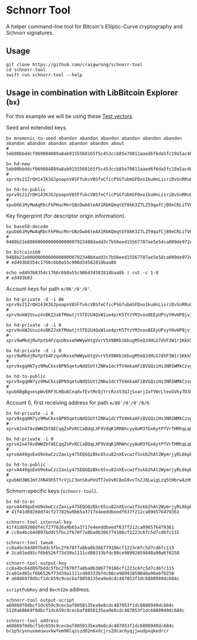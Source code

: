 # Schnorr Tool

A helper command-line tool for Bitcoin's Elliptic-Curve cryptography and Schnorr signatures.

## Usage

    git clone https://github.com/craigwrong/schnorr-tool
    cd schnorr-tool
    swift run schnorr-tool --help

## Usage in combination with LibBitcoin Explorer (`bx`)

For this example we will be using these [Test vectors](https://github.com/bitcoin/bips/blob/master/bip-0086.mediawiki#Test_vectors).

Seed and extended keys.

    bx mnemonic-to-seed abandon abandon abandon abandon abandon abandon abandon abandon abandon abandon abandon about
    # 5eb00bbddcf069084889a8ab9155568165f5c453ccb85e70811aaed6f6da5fc19a5ac40b389cd370d086206dec8aa6c43daea6690f20ad3d8d48b2d2ce9e38e4

    bx hd-new 5eb00bbddcf069084889a8ab9155568165f5c453ccb85e70811aaed6f6da5fc19a5ac40b389cd370d086206dec8aa6c43daea6690f20ad3d8d48b2d2ce9e38e4
    # xprv9s21ZrQH143K3GJpoapnV8SFfukcVBSfeCficPSGfubmSFDxo1kuHnLisriDvSnRRuL2Qrg5ggqHKNVpxR86QEC8w35uxmGoggxtQTPvfUu

    bx hd-to-public xprv9s21ZrQH143K3GJpoapnV8SFfukcVBSfeCficPSGfubmSFDxo1kuHnLisriDvSnRRuL2Qrg5ggqHKNVpxR86QEC8w35uxmGoggxtQTPvfUu
    # xpub661MyMwAqRbcFkPHucMnrGNzDwb6teAX1RbKQmqtEF8kK3Z7LZ59qafCjB9eCRLiTVG3uxBxgKvRgbubRhqSKXnGGb1aoaqLrpMBDrVxga8

Key fingerprint (for descriptor origin information). 

    bx base58-decode xpub661MyMwAqRbcFkPHucMnrGNzDwb6teAX1RbKQmqtEF8kK3Z7LZ59qafCjB9eCRLiTVG3uxBxgKvRgbubRhqSKXnGGb1aoaqLrpMBDrVxga8
    # 0488b21e0000000000000000007923408dadd3c7b56eed15567707ae5e5dca089de972e07f3b860450e2a3b70e03d902f35f560e0470c63313c7369168d9d7df2d49bf295fd9fb7cb109ccee0494c7fe61f5

    bx bitcoin160 0488b21e0000000000000000007923408dadd3c7b56eed15567707ae5e5dca089de972e07f3b860450e2a3b70e03d902f35f560e0470c63313c7369168d9d7df2d49bf295fd9fb7cb109ccee0494c7fe61f5
    # ed493b8354c1766c6b0a55c906d34582818baa8b

    echo ed493b8354c1766c6b0a55c906d34582818baa8b | cut -c 1-8
    # ed493b83

Account keys for path `m/86'/0'/0'`.

    bx hd-private -d -i 86 xprv9s21ZrQH143K3GJpoapnV8SFfukcVBSfeCficPSGfubmSFDxo1kuHnLisriDvSnRRuL2Qrg5ggqHKNVpxR86QEC8w35uxmGoggxtQTPvfUu
    # xprv9ukW2Usuz4vBKZJxKfMUwtjtSTD2U4QxW1ue4prK5TYzYM3voo8EEyUPsyYHvHP8jvj9w4Xr6SAdpEGEDVfpQm8q1puVtRTUidX4mgrouHH

    bx hd-private -d -i 0 xprv9ukW2Usuz4vBKZJxKfMUwtjtSTD2U4QxW1ue4prK5TYzYM3voo8EEyUPsyYHvHP8jvj9w4Xr6SAdpEGEDVfpQm8q1puVtRTUidX4mgrouHH
    # xprv9wMkdjRwYptb4FzqvUNxxehWWywVtgVvrV5X9BKb16bugM5eQJdHLG7dVF3W1r1KkkSHN3s3txMNMEcisTRLK2ogyU4mek8eAPfXkfUqhhG

    bx hd-private -d -i 0 xprv9wMkdjRwYptb4FzqvUNxxehWWywVtgVvrV5X9BKb16bugM5eQJdHLG7dVF3W1r1KkkSHN3s3txMNMEcisTRLK2ogyU4mek8eAPfXkfUqhhG
    # xprv9xgqHN7yz9MwCkxsBPN5qetuNdQSUttZNKw1dcYTV4mkaAFiBVGQziHs3NRSWMkCzvgjEe3n9xV8oYywvM8at9yRqyaZVz6TYYhX98VjsUk

    bx hd-to-public xprv9xgqHN7yz9MwCkxsBPN5qetuNdQSUttZNKw1dcYTV4mkaAFiBVGQziHs3NRSWMkCzvgjEe3n9xV8oYywvM8at9yRqyaZVz6TYYhX98VjsUk
    # xpub6BgBgsespWvERF3LHQu6CnqdvfEvtMcQjYrcRzx53QJjSxarj2afYWcLteoGVky7D3UKDP9QyrLprQ3VCECoY49yfdDEHGCtMMj92pReUsQ


Account 0, first receiving address for path `m/86'/0'/0'/0/0`.

    bx hd-private -i 0 xprv9xgqHN7yz9MwCkxsBPN5qetuNdQSUttZNKw1dcYTV4mkaAFiBVGQziHs3NRSWMkCzvgjEe3n9xV8oYywvM8at9yRqyaZVz6TYYhX98VjsUk
    # xprvA1n4fAv8WWZbfAECqqZsPxRCCaBUqLXF9VdqK1RMAhcyyAoM3fGx6ytPfVrTHMhqLqGLJP4pgLBsQKYb53tnM3vSDPS6U756uWfrF2TpcXS

    bx hd-private -i 0 xprvA1n4fAv8WWZbfAECqqZsPxRCCaBUqLXF9VdqK1RMAhcyyAoM3fGx6ytPfVrTHMhqLqGLJP4pgLBsQKYb53tnM3vSDPS6U756uWfrF2TpcXS
    # xprvA449goEeU9okwCzzZaxiy475EQGQzBkc65su82nXEvcwzfSskb2hAt2WymrjyRL6kpbVTGL3cKtp9herYXSjjQ1j4stsXXiRF7kXkCacK3T

    bx hd-to-public xprvA449goEeU9okwCzzZaxiy475EQGQzBkc65su82nXEvcwzfSskb2hAt2WymrjyRL6kpbVTGL3cKtp9herYXSjjQ1j4stsXXiRF7kXkCacK3T
    # xpub6H3W6JmYJXN49h5TfcVjLC3onS6uPeUTTJoVvRC8oG9vsTn2J8LwigLzq5tHbrwAzH9DGo6ThGUdWsqce8dGfwHVBxSbixjDADGGdzF7t2B

Schnorr-specific keys (`schnorr-tool`).

    bx hd-to-ec xprvA449goEeU9okwCzzZaxiy475EQGQzBkc65su82nXEvcwzfSskb2hAt2WymrjyRL6kpbVTGL3cKtp9herYXSjjQ1j4stsXXiRF7kXkCacK3T
    # 41f41d69260df4cf277826a9b65a3717e4eeddbeedf637f212ca096576479361

    schnorr-tool internal-key 41f41d69260df4cf277826a9b65a3717e4eeddbeedf637f212ca096576479361
    # cc8a4bc64d897bddc5fbc2f670f7a8ba0b386779106cf1223c6fc5d7cd6fc115

    schnorr-tool tweak cc8a4bc64d897bddc5fbc2f670f7a8ba0b386779106cf1223c6fc5d7cd6fc115
    # 2ca01ed85cf6b6526f73d39a1111cd80333bfdc00ce98992859848a90a6f0258

    schnorr-tool output-key cc8a4bc64d897bddc5fbc2f670f7a8ba0b386779106cf1223c6fc5d7cd6fc115 2ca01ed85cf6b6526f73d39a1111cd80333bfdc00ce98992859848a90a6f0258
    # a60869f0dbcf1dc659c9cecbaf8050135ea9e8cdc487053f1dc6880949dc684c

`scriptPubKey` and `Bech32m` address.

    schnorr-tool output-script a60869f0dbcf1dc659c9cecbaf8050135ea9e8cdc487053f1dc6880949dc684c
    5120a60869f0dbcf1dc659c9cecbaf8050135ea9e8cdc487053f1dc6880949dc684c

    schnorr-tool address a60869f0dbcf1dc659c9cecbaf8050135ea9e8cdc487053f1dc6880949dc684c      
    bc1p5cyxnuxmeuwuvkwfem96lqzszd02n6xdcjrs20cac6yqjjwudpxqkedrcr
